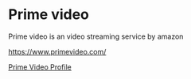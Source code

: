 # Prime video

Prime video is an video streaming service by amazon

https://www.primevideo.com/

[Prime Video Profile](prime_video.yaml)
